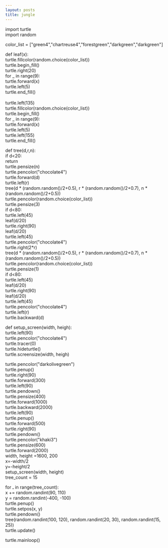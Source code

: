 ```yaml
---
layout: posts
title: jungle
---
```


import turtle <br>
import random <br>

color_list = ["green4","chartreuse4","forestgreen","darkgreen","darkgreen"] <br>

def leaf(x): <br>
    turtle.fillcolor(random.choice(color_list)) <br>
    turtle.begin_fill() <br>
    turtle.right(20) <br>
    for _ in range(9): <br>
        turtle.forward(x) <br>
        turtle.left(5) <br>
    turtle.end_fill() <br>    
    turtle.left(135) <br>
    turtle.fillcolor(random.choice(color_list)) <br>
    turtle.begin_fill() <br>
    for _ in range(9): <br>
        turtle.forward(x) <br>
        turtle.left(5) <br>
    turtle.left(155) <br>
    turtle.end_fill() <br>

def tree(d,r,n): <br>
    if d<20: <br>
        return <br>
    turtle.pensize(n) <br>
    turtle.pencolor("chocolate4") <br>
    turtle.forward(d) <br>
    turtle.left(r) <br>
    tree(d * (random.random()/2+0.5), r * (random.random()/2+0.7), n * (random.random()/2+0.5)) <br>
    turtle.pencolor(random.choice(color_list)) <br>
    turtle.pensize(3) <br>
    if d<80: <br>
        turtle.left(45) <br>
        leaf(d/20) <br>
        turtle.right(90) <br>
        leaf(d/20) <br>
        turtle.left(45) <br>
    turtle.pencolor("chocolate4") <br>
    turtle.right(2*r) <br>
    tree(d * (random.random()/2+0.5), r * (random.random()/2+0.7), n * (random.random()/2+0.5)) <br>
    turtle.pencolor(random.choice(color_list)) <br>
    turtle.pensize(1) <br>
    if d<80: <br>
        turtle.left(45) <br>
        leaf(d/20) <br>
        turtle.right(90) <br>
        leaf(d/20) <br>
        turtle.left(45) <br>
    turtle.pencolor("chocolate4") <br>
    turtle.left(r) <br>
    turtle.backward(d) <br>
    
def setup_screen(width, heigh): <br>
    turtle.left(90) <br>
    turtle.pencolor("chocolate4") <br>
    turtle.tracer(0) <br>
    turtle.hideturtle() <br>
    turtle.screensize(width, heigh) <br>


turtle.pencolor("darkolivegreen") <br>
turtle.penup() <br>
turtle.right(90) <br>
turtle.forward(300) <br>
turtle.left(90) <br>
turtle.pendown() <br>
turtle.pensize(400) <br>
turtle.forward(1000) <br>
turtle.backward(2000) <br>
turtle.left(90) <br>
turtle.penup() <br>
turtle.forward(500) <br>
turtle.right(90) <br>
turtle.pendown() <br>
turtle.pencolor("khaki3") <br>
turtle.pensize(600) <br>
turtle.forward(2000) <br>
width, height =1600, 200 <br>
x=-width/2 <br>
y=-height/2 <br>
setup_screen(width, height) <br>
tree_count = 15 <br>

for ـ in range(tree_count): <br>
    x += random.randint(90, 110) <br>
    y = random.randint(-400, -100) <br>
    turtle.penup() <br>
    turtle.setpos(x, y) <br>
    turtle.pendown() <br>
    tree(random.randint(100, 120), random.randint(20, 30), random.randint(15, 25)) <br>
    turtle.update() <br>   

turtle.mainloop() <br>


